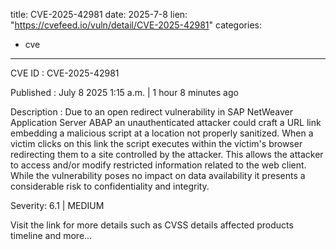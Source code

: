  
title: CVE-2025-42981
date: 2025-7-8
lien: "https://cvefeed.io/vuln/detail/CVE-2025-42981"
categories:
  - cve
---

CVE ID : CVE-2025-42981

Published :  July 8
2025
1:15 a.m. | 1 hour
8 minutes ago

Description : Due to an open redirect vulnerability in SAP NetWeaver Application Server ABAP
an unauthenticated attacker could craft a URL link embedding a malicious script at a location not properly sanitized. When a victim clicks on this link
the script executes within the victim's browser
redirecting them to a site controlled by the attacker. This allows the attacker to access and/or modify restricted information related to the web client. While the vulnerability poses no impact on data availability
it presents a considerable risk to confidentiality and integrity.

Severity: 6.1 | MEDIUM

Visit the link for more details
such as CVSS details
affected products
timeline
and more...
